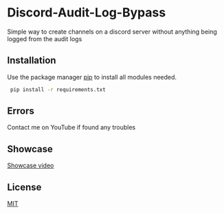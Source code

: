 # Discord-Audit-Log-Bypass
Simple way to create channels on a discord server without anything being logged from the audit logs

## Installation

Use the package manager [pip](https://pip.pypa.io/en/stable/) to install all modules needed.

```bash
 pip install -r requirements.txt
```

## Errors
Contact me on YouTube if found any troubles

## Showcase
[Showcase video](https://www.youtube.com/watch?v=-WWpDt-tMDc)

## License
[MIT](https://choosealicense.com/licenses/mit/)
